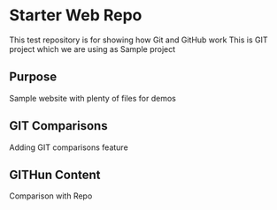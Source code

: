 # Starter Web Repo

This test repository is for showing how Git and GitHub work
This is GIT project which we are using as Sample project
## Purpose

Sample website with plenty of files for demos

## GIT Comparisons
Adding GIT comparisons feature

## GITHun Content
Comparison with Repo
